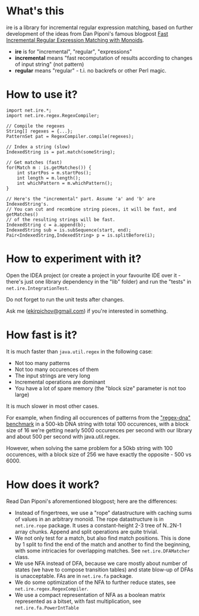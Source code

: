 What's this
=============
ire is a library for incremental regular expression matching, based on further development of the ideas from Dan Piponi's famous blogpost [Fast Incremental Regular Expression Matching with Monoids](http://blog.sigfpe.com/2009/01/fast-incremental-regular-expression.html).

* **ire** is for "incremental", "regular", "expressions"
* **incremental** means "fast recomputation of results according to changes of input string" (not pattern)
* **regular** means "regular" - t.i. no backrefs or other Perl magic.

How to use it?
===============
    import net.ire.*;
    import net.ire.regex.RegexCompiler;

    // Compile the regexes
    String[] regexes = {...};
    PatternSet pat = RegexCompiler.compile(regexes);

    // Index a string (slow)
    IndexedString is = pat.match(someString);

    // Get matches (fast)
    for(Match m : is.getMatches()) {
        int startPos = m.startPos();
        int length = m.length();
        int whichPattern = m.whichPattern();
    }

    // Here's the "incremental" part. Assume 'a' and 'b' are IndexedString's.
    // You can cut and recombine string pieces, it will be fast, and getMatches()
    // of the resulting strings will be fast.
    IndexedString c = a.append(b);
    IndexedString sub = is.subSequence(start, end);
    Pair<IndexedString,IndexedString> p = is.splitBefore(i);

How to experiment with it?
==========================
Open the IDEA project (or create a project in your favourite IDE over it - there's just one library dependency in the "lib" folder) and run the "tests" in `net.ire.IntegrationTest`.

Do not forget to run the unit tests after changes.

Ask me (ekirpichov@gmail.com) if you're interested in something.

How fast is it?
===============

It is much faster than `java.util.regex` in the following case:

* Not too many patterns
* Not too many occurences of them
* The input strings are very long
* Incremental operations are dominant
* You have a lot of spare memory (the "block size" parameter is not too large)

It is much slower in most other cases.

For example, when finding all occurences of patterns from the ["regex-dna" benchmark](http://shootout.alioth.debian.org/u32q/performance.php?test=regexdna) 
in a 500-kb DNA string with total 100 occurences, with a block size of 16 we're getting nearly 5000 occurences per second with our library and about 500 per second with java.util.regex.

However, when solving the same problem for a 50kb string with 100 occurences, with a block size of 256 we have exactly the opposite - 500 vs 6000.

How does it work?
==================
Read Dan Piponi's aforementioned blogpost; here are the differences:

* Instead of fingertrees, we use a "rope" datastructure with caching sums of values in an arbitrary monoid. The rope datastructure is in `net.ire.rope` package. It uses a constant-height 2-3 tree of N..2N-1 array chunks. Append and split operations are quite trivial.
* We not only test for a match, but also find match positions. This is done by 1 split to find the end of the match and another to find the beginning, with some intricacies for overlapping matches. See `net.ire.DFAMatcher` class.
* We use NFA instead of DFA, because we care mostly about number of states (we have to compose transition tables) and state blow-up of DFAs is unacceptable. FAs are in `net.ire.fa` package.
* We do some optimization of the NFA to further reduce states, see `net.ire.regex.RegexCompiler`.
* We use a compact representation of NFA as a boolean matrix represented as a bitset, with fast multiplication, see `net.ire.fa.PowerIntTable`

